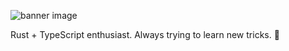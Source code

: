 ![banner image](https://cdn.mckayla.cloud/-/be0ce870613f4948831c6084bfe5e43b/BANNER.webp)

Rust + TypeScript enthusiast. Always trying to learn new tricks. 🐶
